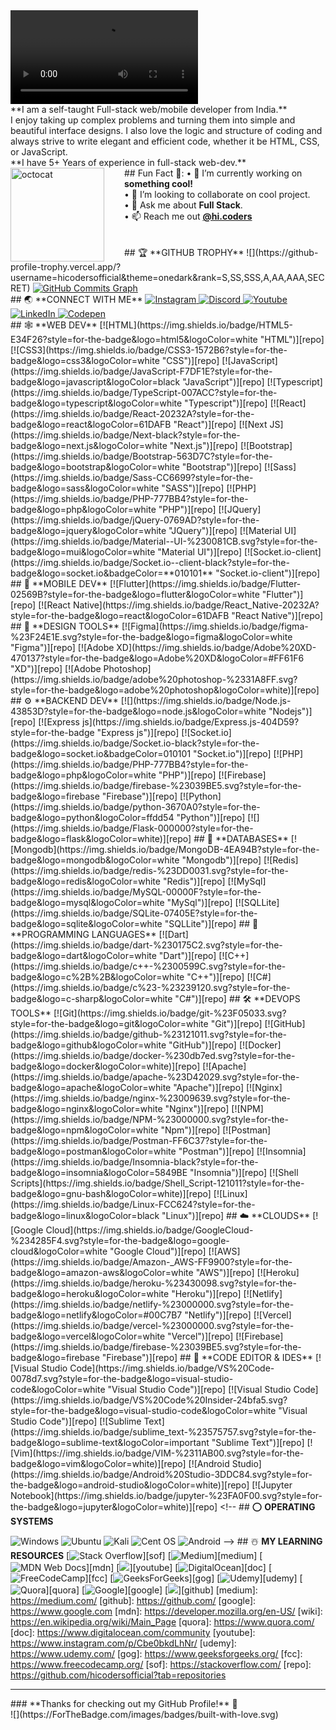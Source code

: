 <html> 
 <head></head> 
 <body> 
  <video controls autoplay>
   <source src="https://media.discordapp.net/attachments/1081796512239071305/1084876468510789702/InShot_20230313_220037444.mp4" type="video/mp4"> 
  </video> 
  <br> **I am a self-taught Full-stack web/mobile developer from India.** 
  <br>I enjoy taking up complex problems and turning them into simple and beautiful interface designs. I also love the logic and structure of coding and always strive to write elegant and efficient code, whether it be HTML, CSS, or JavaScript. 
  <br>**I have 5+ Years of experience in full-stack web-dev.** <!-- <img src="https://github-readme-stats.vercel.app/api/?username=hicodersofficial&show_icons=true" alt="git stats"> --> 
  <br> ## Fun Fact 🎈: <!-- <img align="left" height="150" src="https://raw.githubusercontent.com/hicodersofficial/images/main/giphy%20(2).gif" style="margin-right: 2rem;"> --> 
  <img align="left" height="150" src="https://user-images.githubusercontent.com/69384657/179312151-fdabe3af-823f-41ab-a6d4-17a72af4e9e8.png" alt="octocat" style="margin-right: 2rem;"> • 🔭 I’m currently working on <b>something cool!</b> 
  <br> • 👯 I’m looking to collaborate on cool project. 
  <br> • 💬 Ask me about <b>Full Stack</b>. 
  <br> • 📫 Reach me out <a href="https://www.instagram.com/hi.coders"><b>@hi.coders</b></a> 
  <br> 
  <br> 
  <br> ## 🏆 **GITHUB TROPHY** ![](https://github-profile-trophy.vercel.app/?username=hicodersofficial&amp;theme=onedark&amp;rank=S,SS,SSS,A,AA,AAA,SECRET) <a href="http://www.github.com/hicodersofficial"><img src="https://activity-graph.herokuapp.com/graph?username=hicodersofficial&amp;bg_color=1c1917&amp;color=ffffff&amp;line=0891b2&amp;point=ffffff&amp;area_color=1c1917&amp;area=true&amp;hide_border=true&amp;custom_title=GitHub%20Commits%20Graph" alt="GitHub Commits Graph"></a> 
  <br> ## 🌏 **CONNECT WITH ME** <a href="https://www.instagram.com/hi.coders"> <img src="https://img.shields.io/badge/Instagram-E4405F?style=for-the-badge&amp;logo=instagram&amp;logoColor=white" title="Instagram" alt="Instagram"> </a> <a href="https://discord.gg/TTsSYUJzDa"> <img src="https://img.shields.io/badge/Discord-7289DA?style=for-the-badge&amp;logo=discord&amp;logoColor=white" title="Discord" alt="Discord"> </a> <a href="https://www.youtube.com/channel/UC1hooNUnK4Ivk5KBaT5PKIg"> <img src="https://img.shields.io/badge/YouTube-FF0000?style=for-the-badge&amp;logo=youtube&amp;logoColor=white" title="Youtube" alt="Youtube"> </a> <!-- <a href="mailto:hicodersofficial@gmail.com"> 
    <img src="https://img.shields.io/badge/Gmail-D14836?style=for-the-badge&logo=gmail&logoColor=white" title="Gmail"  alt="Gmail"/>
</a> --> <!-- <a href="https://www.github.com/hicodersofficial"> 
    <img src="https://img.shields.io/badge/GitHub-100000?style=for-the-badge&logo=github&logoColor=white" title="GitHub"  alt="GitHub"/>
</a> --> <!-- <a href="https://twitter.com/coders_hi"> 
    <img src="https://img.shields.io/badge/Twitter-1DA1F2?style=for-the-badge&logo=twitter&logoColor=white" title="Twitter"  alt="Twitter"/>
</a> --> <!-- <a href="https://www.facebook.com/hicoders"> 
    <img src="https://img.shields.io/badge/Facebook-%231877F2.svg?style=for-the-badge&logo=Facebook&logoColor=white" title="Facebook"  alt="Facebook"/>
</a> --> <a href="https://www.linkedin.com/company/hi-coders/"> <img src="https://img.shields.io/badge/LinkedIn-0077B5?style=for-the-badge&amp;logo=linkedin&amp;logoColor=white" title="LinkedIn" alt="LinkedIn"> </a> <a href="https://codepen.io/hicoders"> <img src="https://img.shields.io/badge/Codepen-000000?style=for-the-badge&amp;logo=codepen&amp;logoColor=white" title="Codepen" alt="Codepen"> </a> 
  <br> ## 🕸️ **WEB DEV** [![HTML](https://img.shields.io/badge/HTML5-E34F26?style=for-the-badge&amp;logo=html5&amp;logoColor=white "HTML")][repo] [![CSS3](https://img.shields.io/badge/CSS3-1572B6?style=for-the-badge&amp;logo=css3&amp;logoColor=white "CSS")][repo] [![JavaScript](https://img.shields.io/badge/JavaScript-F7DF1E?style=for-the-badge&amp;logo=javascript&amp;logoColor=black "JavaScript")][repo] [![Typescript](https://img.shields.io/badge/TypeScript-007ACC?style=for-the-badge&amp;logo=typescript&amp;logoColor=white "Typescript")][repo] [![React](https://img.shields.io/badge/React-20232A?style=for-the-badge&amp;logo=react&amp;logoColor=61DAFB "React")][repo] [![Next JS](https://img.shields.io/badge/Next-black?style=for-the-badge&amp;logo=next.js&amp;logoColor=white "Next.js")][repo] [![Bootstrap](https://img.shields.io/badge/Bootstrap-563D7C?style=for-the-badge&amp;logo=bootstrap&amp;logoColor=white "Bootstrap")][repo] [![Sass](https://img.shields.io/badge/Sass-CC6699?style=for-the-badge&amp;logo=sass&amp;logoColor=white "SASS")][repo] [![PHP](https://img.shields.io/badge/PHP-777BB4?style=for-the-badge&amp;logo=php&amp;logoColor=white "PHP")][repo] [![JQuery](https://img.shields.io/badge/jQuery-0769AD?style=for-the-badge&amp;logo=jquery&amp;logoColor=white "JQuery")][repo] [![Material UI](https://img.shields.io/badge/Material--UI-%230081CB.svg?style=for-the-badge&amp;logo=mui&amp;logoColor=white "Material UI")][repo] [![Socket.io-client](https://img.shields.io/badge/Socket.io--client-black?style=for-the-badge&amp;logo=socket.io&amp;badgeColor=**010101** "Socket.io-client")][repo] <!-- [![ESLint](https://img.shields.io/badge/ESLint-4B3263?style=for-the-badge&logo=eslint&logoColor=white)][repo] --> <!-- [![Angular](https://img.shields.io/badge/Angular-DD0031?style=for-the-badge&logo=angular&logoColor=white "Angular")][repo] --> <!-- [![Styled Components](https://img.shields.io/badge/styled--components-DB7093?style=for-the-badge&logo=styled-components&logoColor=white "Styled-Components")][repo] --> <!-- [![](https://img.shields.io/badge/React_Router-CA4245?style=for-the-badge&logo=react-router&logoColor=white "React Router")][repo] --> <!-- [![Tailwind](https://img.shields.io/badge/Tailwind_CSS-38B2AC?style=for-the-badge&logo=tailwind-css&logoColor=white "Tailwind")][repo] --> <!-- [![Webpack](https://img.shields.io/badge/webpack-%238DD6F9.svg?style=for-the-badge&logo=webpack&logoColor=black "Webpack")][repo] --> <!-- [![Three.js](https://img.shields.io/badge/threejs-black?style=for-the-badge&logo=three.js&logoColor=white "Three.js")][repo] --> ## 📱 **MOBILE DEV** [![Flutter](https://img.shields.io/badge/Flutter-02569B?style=for-the-badge&amp;logo=flutter&amp;logoColor=white "Flutter")][repo] [![React Native](https://img.shields.io/badge/React_Native-20232A?style=for-the-badge&amp;logo=react&amp;logoColor=61DAFB "React Native")][repo] <!-- [![Android](https://img.shields.io/badge/Android-3DDC84?style=for-the-badge&logo=android&logoColor=white "Android")][repo] --> <!-- [![Swift](https://img.shields.io/badge/swift-F54A2A?style=for-the-badge&logo=swift&logoColor=white)][repo] --> ## 🍧 **DESIGN TOOLS** [![Figma](https://img.shields.io/badge/figma-%23F24E1E.svg?style=for-the-badge&amp;logo=figma&amp;logoColor=white "Figma")][repo] [![Adobe XD](https://img.shields.io/badge/Adobe%20XD-470137?style=for-the-badge&amp;logo=Adobe%20XD&amp;logoColor=#FF61F6 "XD")][repo] [![Adobe Photoshop](https://img.shields.io/badge/adobe%20photoshop-%2331A8FF.svg?style=for-the-badge&amp;logo=adobe%20photoshop&amp;logoColor=white)][repo] ## ⚙️ **BACKEND DEV** [![](https://img.shields.io/badge/Node.js-43853D?style=for-the-badge&amp;logo=node.js&amp;logoColor=white "Nodejs")][repo] [![Express js](https://img.shields.io/badge/Express.js-404D59?style=for-the-badge "Express js")][repo] [![Socket.io](https://img.shields.io/badge/Socket.io-black?style=for-the-badge&amp;logo=socket.io&amp;badgeColor=010101 "Socket.io")][repo] [![PHP](https://img.shields.io/badge/PHP-777BB4?style=for-the-badge&amp;logo=php&amp;logoColor=white "PHP")][repo] [![Firebase](https://img.shields.io/badge/firebase-%23039BE5.svg?style=for-the-badge&amp;logo=firebase "Firebase")][repo] [![Python](https://img.shields.io/badge/python-3670A0?style=for-the-badge&amp;logo=python&amp;logoColor=ffdd54 "Python")][repo] [![](https://img.shields.io/badge/Flask-000000?style=for-the-badge&amp;logo=flask&amp;logoColor=white)][repo] <!-- [![Go](https://img.shields.io/badge/go-%2300ADD8.svg?style=for-the-badge&logo=go&logoColor=white "GO Lang")][repo] --> ## 📅 **DATABASES** [![Mongodb](https://img.shields.io/badge/MongoDB-4EA94B?style=for-the-badge&amp;logo=mongodb&amp;logoColor=white "Mongodb")][repo] [![Redis](https://img.shields.io/badge/redis-%23DD0031.svg?style=for-the-badge&amp;logo=redis&amp;logoColor=white "Redis")][repo] [![MySql](https://img.shields.io/badge/MySQL-00000F?style=for-the-badge&amp;logo=mysql&amp;logoColor=white "MySql")][repo] [![SQLLite](https://img.shields.io/badge/SQLite-07405E?style=for-the-badge&amp;logo=sqlite&amp;logoColor=white "SQLLite")][repo] <!-- [![Postgresql](https://img.shields.io/badge/PostgreSQL-316192?style=for-the-badge&logo=postgresql&logoColor=white "Postgresql")][repo] --> ## 🎯 **PROGRAMMING LANGUAGES** [![Dart](https://img.shields.io/badge/dart-%230175C2.svg?style=for-the-badge&amp;logo=dart&amp;logoColor=white "Dart")][repo] [![C++](https://img.shields.io/badge/c++-%2300599C.svg?style=for-the-badge&amp;logo=c%2B%2B&amp;logoColor=white "C++")][repo] [![C#](https://img.shields.io/badge/c%23-%23239120.svg?style=for-the-badge&amp;logo=c-sharp&amp;logoColor=white "C#")][repo] <!-- [![Java](https://img.shields.io/badge/java-%23ED8B00.svg?style=for-the-badge&logo=java&logoColor=white "Java")][repo] --> ## 🛠️ **DEVOPS TOOLS** [![Git](https://img.shields.io/badge/git-%23F05033.svg?style=for-the-badge&amp;logo=git&amp;logoColor=white "Git")][repo] [![GitHub](https://img.shields.io/badge/github-%23121011.svg?style=for-the-badge&amp;logo=github&amp;logoColor=white "GitHub")][repo] [![Docker](https://img.shields.io/badge/docker-%230db7ed.svg?style=for-the-badge&amp;logo=docker&amp;logoColor=white)][repo] [![Apache](https://img.shields.io/badge/apache-%23D42029.svg?style=for-the-badge&amp;logo=apache&amp;logoColor=white "Apache")][repo] [![Nginx](https://img.shields.io/badge/nginx-%23009639.svg?style=for-the-badge&amp;logo=nginx&amp;logoColor=white "Nginx")][repo] [![NPM](https://img.shields.io/badge/NPM-%23000000.svg?style=for-the-badge&amp;logo=npm&amp;logoColor=white "Npm")][repo] [![Postman](https://img.shields.io/badge/Postman-FF6C37?style=for-the-badge&amp;logo=postman&amp;logoColor=white "Postman")][repo] [![Insomnia](https://img.shields.io/badge/Insomnia-black?style=for-the-badge&amp;logo=insomnia&amp;logoColor=5849BE "Insomnia")][repo] [![Shell Scripts](https://img.shields.io/badge/Shell_Script-121011?style=for-the-badge&amp;logo=gnu-bash&amp;logoColor=white)][repo] [![Linux](https://img.shields.io/badge/Linux-FCC624?style=for-the-badge&amp;logo=linux&amp;logoColor=black "Linux")][repo] <!-- [![Gradle](https://img.shields.io/badge/Gradle-02303A.svg?style=for-the-badge&logo=Gradle&logoColor=white "Gradle")][repo] --> ## ☁️ **CLOUDS** [![Google Cloud](https://img.shields.io/badge/GoogleCloud-%234285F4.svg?style=for-the-badge&amp;logo=google-cloud&amp;logoColor=white "Google Cloud")][repo] [![AWS](https://img.shields.io/badge/Amazon-_AWS-FF9900?style=for-the-badge&amp;logo=amazon-aws&amp;logoColor=white "AWS")][repo] [![Heroku](https://img.shields.io/badge/heroku-%23430098.svg?style=for-the-badge&amp;logo=heroku&amp;logoColor=white "Heroku")][repo] [![Netlify](https://img.shields.io/badge/netlify-%23000000.svg?style=for-the-badge&amp;logo=netlify&amp;logoColor=#00C7B7 "Netlify")][repo] [![Vercel](https://img.shields.io/badge/vercel-%23000000.svg?style=for-the-badge&amp;logo=vercel&amp;logoColor=white "Vercel")][repo] [![Firebase](https://img.shields.io/badge/firebase-%23039BE5.svg?style=for-the-badge&amp;logo=firebase "Firebase")][repo] ## 📄 **CODE EDITOR &amp; IDES** [![Visual Studio Code](https://img.shields.io/badge/VS%20Code-0078d7.svg?style=for-the-badge&amp;logo=visual-studio-code&amp;logoColor=white "Visual Studio Code")][repo] [![Visual Studio Code](https://img.shields.io/badge/VS%20Code%20Insider-24bfa5.svg?style=for-the-badge&amp;logo=visual-studio-code&amp;logoColor=white "Visual Studio Code")][repo] [![Sublime Text](https://img.shields.io/badge/sublime_text-%23575757.svg?style=for-the-badge&amp;logo=sublime-text&amp;logoColor=important "Sublime Text")][repo] [![Vim](https://img.shields.io/badge/VIM-%2311AB00.svg?style=for-the-badge&amp;logo=vim&amp;logoColor=white)][repo] [![Android Studio](https://img.shields.io/badge/Android%20Studio-3DDC84.svg?style=for-the-badge&amp;logo=android-studio&amp;logoColor=white)][repo] [![Jupyter Notebook](https://img.shields.io/badge/jupyter-%23FA0F00.svg?style=for-the-badge&amp;logo=jupyter&amp;logoColor=white)][repo] <!-- [![Visual Studio](https://img.shields.io/badge/Visual%20Studio-5C2D91.svg?style=for-the-badge&logo=visual-studio&logoColor=white "Visual Studio")][repo] --> <!-- [![Xcode](https://img.shields.io/badge/Xcode-007ACC?style=for-the-badge&logo=Xcode&logoColor=white)][repo] --> <!-- ## 🌐 **BROWSERS**

[![Google Chrome](https://img.shields.io/badge/Google%20Chrome-317cee?style=for-the-badge&logo=GoogleChrome&logoColor=white)][repo]
[![Brave](https://img.shields.io/badge/Brave-FB542B?style=for-the-badge&logo=Brave&logoColor=white "Brave")][repo]
![Firefox](https://img.shields.io/badge/Firefox-FF7139?style=for-the-badge&logo=Firefox-Browser&logoColor=white)
![Edge](https://img.shields.io/badge/Edge-0078D7?style=for-the-badge&logo=Microsoft-edge&logoColor=white) --> <!-- ![Safari](https://img.shields.io/badge/Safari-000000?style=for-the-badge&logo=Safari&logoColor=white) --> <!-- ## ⭕ **OPERATING SYSTEMS**

![Windows](https://img.shields.io/badge/Windows-0078D6?style=for-the-badge&logo=windows&logoColor=white)
![Ubuntu](https://img.shields.io/badge/Ubuntu-E95420?style=for-the-badge&logo=ubuntu&logoColor=white)
![Kali](https://img.shields.io/badge/Kali-268BEE?style=for-the-badge&logo=kalilinux&logoColor=white)
![Cent OS](https://img.shields.io/badge/cent%20os-002260?style=for-the-badge&logo=centos&logoColor=F0F0F0)
![Android](https://img.shields.io/badge/Android-3DDC84?style=for-the-badge&logo=android&logoColor=white) --> <!-- ![Mac OS](https://img.shields.io/badge/mac%20os-000000?style=for-the-badge&logo=macos&logoColor=F0F0F0) --> <!-- ![IOS](https://img.shields.io/badge/iOS-000000?style=for-the-badge&logo=ios&logoColor=white) --> ## ☃️ **MY LEARNING RESOURCES** [![Stack Overflow](https://img.shields.io/badge/-Stackoverflow-FE7A16?style=for-the-badge&amp;logo=stack-overflow&amp;logoColor=white)][sof] [![Medium](https://img.shields.io/badge/Medium-12100E?style=for-the-badge&amp;logo=medium&amp;logoColor=white)][medium] [![MDN Web Docs](https://img.shields.io/badge/MDN_Web_Docs-black?style=for-the-badge&amp;logo=mdnwebdocs&amp;logoColor=white)][mdn] [![](https://img.shields.io/badge/YouTube-FF0000?style=for-the-badge&amp;logo=youtube&amp;logoColor=white)][youtube] [![DigitalOcean](https://img.shields.io/badge/DO_Community-%230167ff.svg?style=for-the-badge&amp;logo=digitalOcean&amp;logoColor=white)][doc] [![FreeCodeCamp](https://img.shields.io/badge/Freecodecamp-%23123.svg?&amp;style=for-the-badge&amp;logo=freecodecamp&amp;logoColor=green)][fcc] [![GeeksForGeeks](https://img.shields.io/badge/GeeksforGeeks-gray?style=for-the-badge&amp;logo=geeksforgeeks&amp;logoColor=35914c)][gog] [![Udemy](https://img.shields.io/badge/Udemy-A435F0?style=for-the-badge&amp;logo=Udemy&amp;logoColor=white)][udemy] [![Quora](https://img.shields.io/badge/Quora-%23B92B27.svg?style=for-the-badge&amp;logo=Quora&amp;logoColor=white)][quora] [![Google](https://img.shields.io/badge/google-4285F4?style=for-the-badge&amp;logo=google&amp;logoColor=white)][google] [![](https://img.shields.io/badge/GitHub-100000?style=for-the-badge&amp;logo=github&amp;logoColor=white)][github] [medium]: https://medium.com/ [github]: https://github.com/ [google]: https://www.google.com [mdn]: https://developer.mozilla.org/en-US/ [wiki]: https://en.wikipedia.org/wiki/Main_Page [quora]: https://www.quora.com/ [doc]: https://www.digitalocean.com/community [youtube]: https://www.instagram.com/p/Cbe0bkdLhNr/ [udemy]: https://www.udemy.com/ [gog]: https://www.geeksforgeeks.org/ [fcc]: https://www.freecodecamp.org/ [sof]: https://stackoverflow.com/ [repo]: https://github.com/hicodersofficial?tab=repositories 
  <hr> ### **Thanks for checking out my GitHub Profile!** 🙏 
  <br> ![](https://ForTheBadge.com/images/badges/built-with-love.svg) <!-- ![](https://img.shields.io/github/followers/hicodersofficial?logo=github&style=for-the-badge&color=0891b2&labelColor=1c1917) --> <!-- ![](https://github-readme-stats.vercel.app/api/top-langs/?username=hicodersofficial&theme=onedark) --> 
 </body>
</html>
